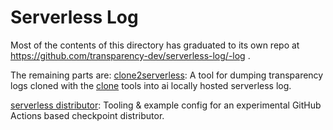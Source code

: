 Serverless Log
===============

Most of the contents of this directory has graduated to its own repo at
https://github.com/transparency-dev/serverless-log/-log .

The remaining parts are:
[clone2serverless](./cmd/clone2serverlwss): A tool for dumping transparency
logs cloned with the [clone](/clone) tools into ai locally hosted serverless
log.

[serverless distributor](./deploy/github/distributor): Tooling & example
config for an experimental GitHub Actions based checkpoint distributor.
